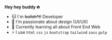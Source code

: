 **Hey hey buddy :fire:**	
- :cat: I`m ~~bullsh*t!~~ Developer
- :art: I'm passionate about design (UI/UX)
- :cactus: Currently learning all about Front End Web
- :zap: I use `html` `css` `js` `bootstrap` `tailwind` `sass` `gulp`
